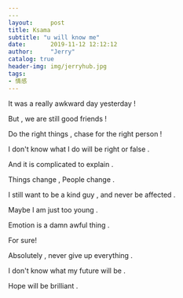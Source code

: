 ```yaml
---
​---
layout:     post
title: Ksama
subtitle: "u will know me"
date:       2019-11-12 12:12:12
author:     "Jerry"
catalog: true
header-img: img/jerryhub.jpg
tags:
- 情感
---
```




It was a really awkward day yesterday !

But , we are still good friends !

Do the right things , chase for the right person !

I don't know what I do will be right or false .

And it is complicated to explain .

Things change , People change . 

I still want to be a kind guy , and never be affected . 

Maybe I am just too young . 

Emotion is a damn awful thing . 

For sure!

Absolutely , never give up everything .

I don't know what my future will be . 

Hope will be brilliant .
